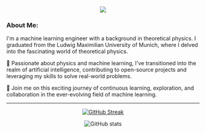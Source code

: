 
<h1 align="center">
    <img src="https://readme-typing-svg.herokuapp.com/?font=Righteous&size=35&center=true&vCenter=true&width=500&height=70&duration=4000&lines=Hi+There!+👋;+I'm+Arnau!;" />
</h1>

### About Me:

I'm a machine learning engineer with a background in theoretical physics. I graduated from the Ludwig Maximilian University of Munich, where I delved into the fascinating world of theoretical physics.

🧠 Passionate about physics and machine learning, I've transitioned into the realm of artificial intelligence, contributing to open-source projects and leveraging my skills to solve real-world problems.

🚀 Join me on this exciting journey of continuous learning, exploration, and collaboration in the ever-evolving field of machine learning.

---

<div align="center">


[![GitHub Streak](http://github-readme-streak-stats.herokuapp.com?user=arnaujc91&theme=dark&background=000000)](https://git.io/streak-stats)

![GitHub stats](https://github-readme-stats.vercel.app/api?username=arnaujc91&theme=dark&background=000000&show_icons=true)

</div>


<!--
[![Top Langs](https://github-readme-stats.vercel.app/api/top-langs/?username=arnaujc91&layout=compact&theme=vision-friendly-dark)](https://github.com/arnaujc91/github-readme-stats)

**arnaujc91/arnaujc91** is a ✨ _special_ ✨ repository because its `README.md` (this file) appears on your GitHub profile.

Here are some ideas to get you started:

- 🔭 I’m currently working on ...
- 🌱 I’m currently learning ...
- 👯 I’m looking to collaborate on ...
- 🤔 I’m looking for help with ...
- 💬 Ask me about ...
- 📫 How to reach me: ...
- 😄 Pronouns: ...
- ⚡ Fun fact: ...
-->
